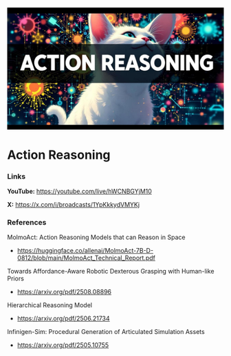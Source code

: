 ![thumbnail](thumbnail.jpg)

# Action Reasoning

### Links

**YouTube:** https://youtube.com/live/hWCNBGYjM10

**X:** https://x.com/i/broadcasts/1YpKkkydVMYKj

### References

MolmoAct: Action Reasoning Models that can Reason in Space
- https://huggingface.co/allenai/MolmoAct-7B-D-0812/blob/main/MolmoAct_Technical_Report.pdf

Towards Affordance-Aware Robotic Dexterous Grasping with Human-like Priors
- https://arxiv.org/pdf/2508.08896

Hierarchical Reasoning Model
- https://arxiv.org/pdf/2506.21734

Infinigen-Sim: Procedural Generation of Articulated Simulation Assets
- https://arxiv.org/pdf/2505.10755
